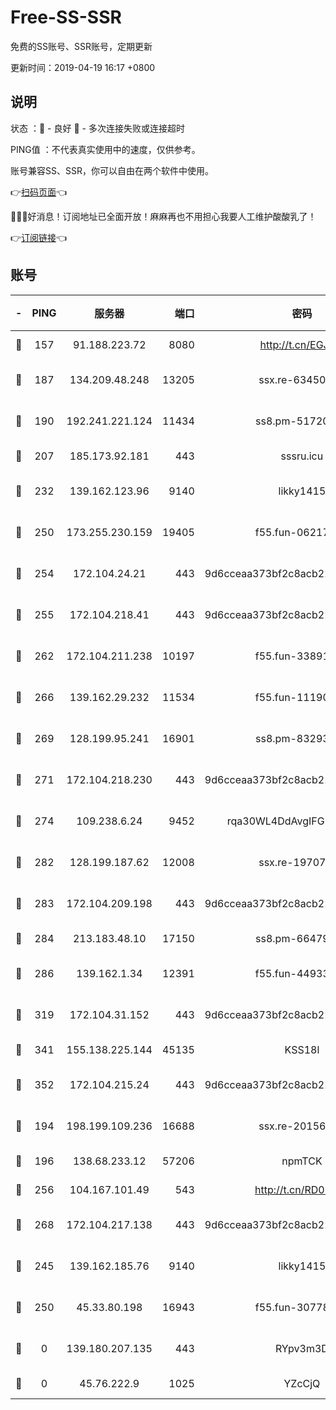 # Free-SS-SSR

免费的SS账号、SSR账号，定期更新

更新时间：2019-04-19 16:17 +0800

## 说明

状态     ：🙂 - 良好 🙁 - 多次连接失败或连接超时

PING值   ：不代表真实使用中的速度，仅供参考。

账号兼容SS、SSR，你可以自由在两个软件中使用。

👉[扫码页面](https://liesauer.github.io/Free-SS-SSR/)👈

🎉🎉🎉好消息！订阅地址已全面开放！麻麻再也不用担心我要人工维护酸酸乳了！

👉[订阅链接](https://www.liesauer.net/yogurt/subscribe?ACCESS_TOKEN=DAYxR3mMaZAsaqUb)👈

## 账号

|-|PING|服务器|端口|密码|加密方式|区域|
|:----:|:----:|:-----:|-----:|:----:|:----:|:----:|
|🙂|157|91.188.223.72|8080|http://t.cn/EGJIyrl|rc4-md5|RU|
|🙂|187|134.209.48.248|13205|ssx.re-63450110|aes-256-cfb|US|
|🙂|190|192.241.221.124|11434|ss8.pm-51720881|aes-256-cfb|US|
|🙂|207|185.173.92.181|443|sssru.icu|rc4-md5|RU|
|🙂|232|139.162.123.96|9140|likky1415|aes-256-cfb|JP|
|🙂|250|173.255.230.159|19405|f55.fun-06217116|aes-256-cfb|US|
|🙂|254|172.104.24.21|443|9d6cceaa373bf2c8acb22e60b6a58be6|aes-256-cfb|US|
|🙂|255|172.104.218.41|443|9d6cceaa373bf2c8acb22e60b6a58be6|aes-256-cfb|US|
|🙂|262|172.104.211.238|10197|f55.fun-33891548|aes-256-cfb|US|
|🙂|266|139.162.29.232|11534|f55.fun-11190263|aes-256-cfb|SG|
|🙂|269|128.199.95.241|16901|ss8.pm-83293789|aes-256-cfb|SG|
|🙂|271|172.104.218.230|443|9d6cceaa373bf2c8acb22e60b6a58be6|aes-256-cfb|US|
|🙂|274|109.238.6.24|9452|rqa30WL4DdAvgIFG6Fs3znzTa|aes-256-cfb|FR|
|🙂|282|128.199.187.62|12008|ssx.re-19707591|aes-256-cfb|SG|
|🙂|283|172.104.209.198|443|9d6cceaa373bf2c8acb22e60b6a58be6|aes-256-cfb|US|
|🙂|284|213.183.48.10|17150|ss8.pm-66479246|rc4-md5|RU|
|🙂|286|139.162.1.34|12391|f55.fun-44933569|aes-256-cfb|SG|
|🙂|319|172.104.31.152|443|9d6cceaa373bf2c8acb22e60b6a58be6|aes-256-cfb|US|
|🙂|341|155.138.225.144|45135|KSS18l|rc4-md5|US|
|🙂|352|172.104.215.24|443|9d6cceaa373bf2c8acb22e60b6a58be6|aes-256-cfb|US|
|🙂|194|198.199.109.236|16688|ssx.re-20156977|aes-256-cfb|US|
|🙂|196|138.68.233.12|57206|npmTCK|rc4-md5|US|
|🙂|256|104.167.101.49|543|http://t.cn/RD0D7sx|rc4-md5|CA|
|🙂|268|172.104.217.138|443|9d6cceaa373bf2c8acb22e60b6a58be6|aes-256-cfb|US|
|🙁|245|139.162.185.76|9140|likky1415|aes-256-cfb|DE|
|🙁|250|45.33.80.198|16943|f55.fun-30778693|aes-256-cfb|US|
|🙁|0|139.180.207.135|443|RYpv3m3D|aes-256-cfb|JP|
|🙁|0|45.76.222.9|1025|YZcCjQ|rc4-md5|JP|
